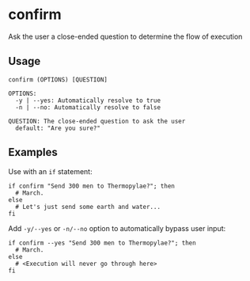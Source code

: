 # confirm

Ask the user a close-ended question to determine the flow of execution

## Usage

```text
confirm (OPTIONS) [QUESTION]

OPTIONS:
  -y | --yes: Automatically resolve to true
  -n | --no: Automatically resolve to false

QUESTION: The close-ended question to ask the user
  default: "Are you sure?"
```

## Examples

Use with an `if` statement:

```shell
if confirm "Send 300 men to Thermopylae?"; then
  # March.
else
  # Let's just send some earth and water...
fi
```

Add `-y/--yes` or `-n/--no` option to automatically bypass user input:

```shell
if confirm --yes "Send 300 men to Thermopylae?"; then
  # March.
else
  # <Execution will never go through here>
fi
```
